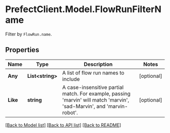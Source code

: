 # PrefectClient.Model.FlowRunFilterName
Filter by `FlowRun.name`.

## Properties

Name | Type | Description | Notes
------------ | ------------- | ------------- | -------------
**Any** | **List&lt;string&gt;** | A list of flow run names to include | [optional] 
**Like** | **string** | A case-insensitive partial match. For example,  passing &#39;marvin&#39; will match &#39;marvin&#39;, &#39;sad-Marvin&#39;, and &#39;marvin-robot&#39;. | [optional] 

[[Back to Model list]](../README.md#documentation-for-models) [[Back to API list]](../README.md#documentation-for-api-endpoints) [[Back to README]](../README.md)

